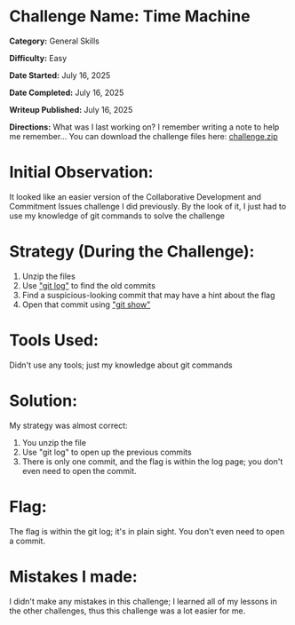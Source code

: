 
# Challenge Name: Time Machine

**Category:** General Skills

**Difficulty:** Easy

**Date Started:** July 16, 2025

**Date Completed:** July 16, 2025

**Writeup Published:** July 16, 2025

**Directions:** What was I last working on? I remember writing a note to help me remember... You can download the challenge files here: [challenge.zip](https://artifacts.picoctf.net/c_titan/160/challenge.zip)


 # Initial Observation: 
 It looked like an easier version of the Collaborative Development and Commitment Issues challenge I did previously. By the look of it, I just had to use my knowledge of git commands to solve the challenge

 # Strategy (During the Challenge):
 1. Unzip the files
 2. Use ["git log"](https://git-scm.com/docs/git-log) to find the old commits
 3. Find a suspicious-looking commit that may have a hint about the flag
 4. Open that commit using ["git show"](https://www.atlassian.com/git/tutorials/git-show)

 # Tools Used:
 Didn't use any tools; just my knowledge about git commands

# Solution: 
My strategy was almost correct:
1. You unzip the file
2. Use "git log" to open up the previous commits
3. There is only one commit, and the flag is within the log page; you don't even need to open the commit.

# Flag: 
The flag is within the git log; it's in plain sight. You don't even need to open a commit. 

# Mistakes I made:
I didn't make any mistakes in this challenge; I learned all of my lessons in the other challenges, thus this challenge was a lot easier for me. 
